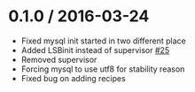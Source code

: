 0.1.0 / 2016-03-24
==================

* Fixed mysql init started in two different place
* Added LSBinit instead of supervisor [\#25](https://github.com/eisen-dev/eisen_engine/issues/25)
* Removed supervisor
* Forcing mysql to use utf8 for stability reason 
* Fixed bug on adding recipes
